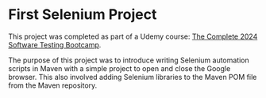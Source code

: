 # First Selenium Project
This project was completed as part of a Udemy course: [The Complete 2024 Software Testing Bootcamp](https://www.udemy.com/course/testerbootcamp/?couponCode=ST15MT31224).

The purpose of this project was to introduce writing Selenium automation scripts in Maven with a simple project to open and close the Google browser. This also involved adding Selenium libraries to the Maven POM file from the Maven repository.
